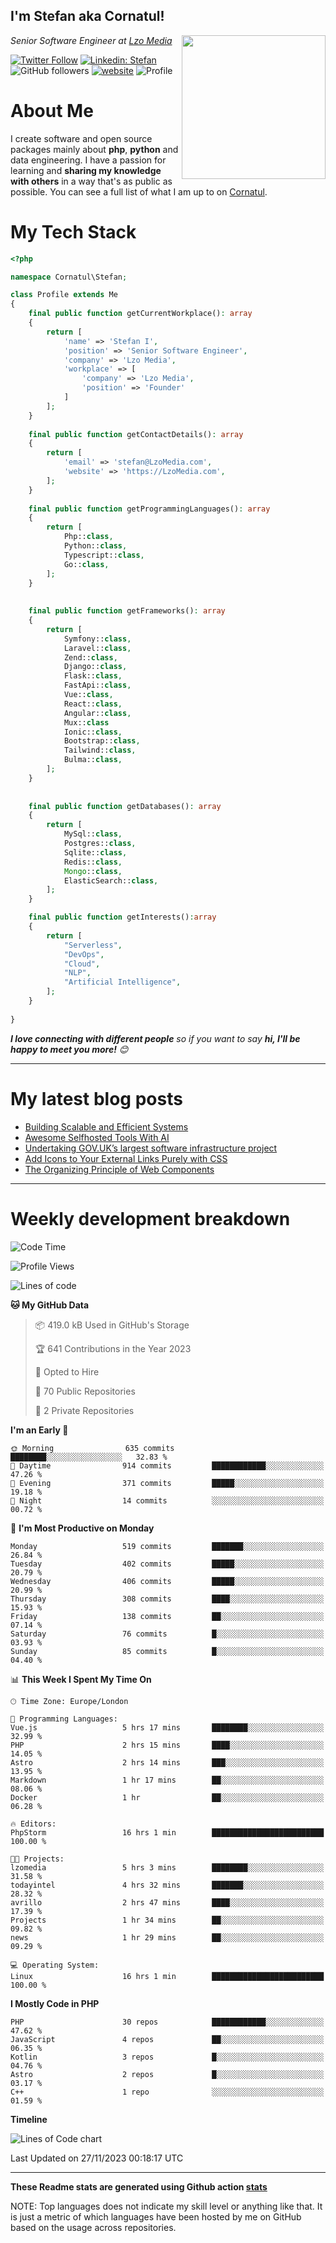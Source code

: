 <h2>I'm Stefan aka Cornatul! </h2>
<img align='right' src="https://i.giphy.com/media/YePKU8cVoIF3afvi8s/giphy.webp" width="230">
<p><em>Senior Software Engineer at <a href="https:/lzomedia.com/">Lzo Media
</a>
</em></p>

[![Twitter Follow](https://img.shields.io/twitter/follow/cornatul?label=Follow)](https://twitter.com/intent/follow?screen_name=cornatul)
[![Linkedin: Stefan](https://img.shields.io/badge/cornatul-blue?style=flat-square&logo=Linkedin&logoColor=white&link=https://www.linkedin.com/in/cornatul/)](https://www.linkedin.com/in/cornatul/)
![GitHub followers](https://img.shields.io/github/followers/cornatul?label=Follow&style=social)
[![website](https://img.shields.io/badge/Website-46a2f1.svg?&style=flat-square&logo=Google-Chrome&logoColor=white&link=https://cornatul.com/)](https://cornatul.com/)
![Profile](https://visitor-badge.glitch.me/badge?page_id=cornatul.cornatul)



# About Me
I create software and open source packages mainly about **php**, **python** and data engineering. 
I have a passion for learning and **sharing my knowledge with others** in a way that's as public as possible. 
You can see a full list of what I am up to on [Cornatul](https://lzomedia.com).


# My Tech Stack

```php
<?php

namespace Cornatul\Stefan;

class Profile extends Me
{
    final public function getCurrentWorkplace(): array
    {
        return [
            'name' => 'Stefan I',
            'position' => 'Senior Software Engineer',
            'company' => 'Lzo Media',
            'workplace' => [
                'company' => 'Lzo Media',
                'position' => 'Founder'         
            ]
        ];
    }
    
    final public function getContactDetails(): array
    {
        return [
            'email' => 'stefan@LzoMedia.com',
            'website' => 'https://LzoMedia.com',
        ];
    }
    
    final public function getProgrammingLanguages(): array
    {
        return [
            Php::class,
            Python::class,
            Typescript::class,
            Go::class,
        ];
    }
    
    
    final public function getFrameworks(): array
    {
        return [
            Symfony::class,
            Laravel::class,
            Zend::class,
            Django::class,
            Flask::class,
            FastApi::class,
            Vue::class,
            React::class,
            Angular::class,
            Mux::class
            Ionic::class,
            Bootstrap::class,
            Tailwind::class,
            Bulma::class,
        ];
    }
    
    
    final public function getDatabases(): array
    {
        return [
            MySql::class,
            Postgres::class,
            Sqlite::class,
            Redis::class,
            Mongo::class,
            ElasticSearch::class,
        ];
    }

    final public function getInterests():array
    {
        return [
            "Serverless",
            "DevOps",
            "Cloud",
            "NLP",
            "Artificial Intelligence",
        ];
    }
   
}
```
 <em><b>I love connecting with different people</b> so if you want to say <b>hi, I'll be happy to meet you more!</b> 😊</em>

---
# My latest blog posts
<!-- BLOG-POST-LIST:START -->
- [Building Scalable and Efficient Systems](https://blog.lzomedia.com/building-scalable-and-efficient-systems/)
- [Awesome Selfhosted Tools With AI](https://blog.lzomedia.com/awesome-selfhosted-tools-with-ai/)
- [Undertaking GOV.UK’s largest software infrastructure project](https://blog.lzomedia.com/undertaking-gov-uks-largest-software-infrastructure-project/)
- [Add Icons to Your External Links Purely with CSS](https://blog.lzomedia.com/add-icons-to-your-external-links-purely-with-css/)
- [The Organizing Principle of Web Components](https://blog.lzomedia.com/the-organizing-principle-of-web-components/)
<!-- BLOG-POST-LIST:END -->

---
# Weekly development breakdown
<!--START_SECTION:waka-->
![Code Time](http://img.shields.io/badge/Code%20Time-347%20hrs%2043%20mins-blue)

![Profile Views](http://img.shields.io/badge/Profile%20Views-1-blue)

![Lines of code](https://img.shields.io/badge/From%20Hello%20World%20I%27ve%20Written-8.6%20million%20lines%20of%20code-blue)

**🐱 My GitHub Data** 

> 📦 419.0 kB Used in GitHub's Storage 
 > 
> 🏆 641 Contributions in the Year 2023
 > 
> 💼 Opted to Hire
 > 
> 📜 70 Public Repositories 
 > 
> 🔑 2 Private Repositories 
 > 
**I'm an Early 🐤** 

```text
🌞 Morning                635 commits         ████████░░░░░░░░░░░░░░░░░   32.83 % 
🌆 Daytime                914 commits         ████████████░░░░░░░░░░░░░   47.26 % 
🌃 Evening                371 commits         █████░░░░░░░░░░░░░░░░░░░░   19.18 % 
🌙 Night                  14 commits          ░░░░░░░░░░░░░░░░░░░░░░░░░   00.72 % 
```
📅 **I'm Most Productive on Monday** 

```text
Monday                   519 commits         ███████░░░░░░░░░░░░░░░░░░   26.84 % 
Tuesday                  402 commits         █████░░░░░░░░░░░░░░░░░░░░   20.79 % 
Wednesday                406 commits         █████░░░░░░░░░░░░░░░░░░░░   20.99 % 
Thursday                 308 commits         ████░░░░░░░░░░░░░░░░░░░░░   15.93 % 
Friday                   138 commits         ██░░░░░░░░░░░░░░░░░░░░░░░   07.14 % 
Saturday                 76 commits          █░░░░░░░░░░░░░░░░░░░░░░░░   03.93 % 
Sunday                   85 commits          █░░░░░░░░░░░░░░░░░░░░░░░░   04.40 % 
```


📊 **This Week I Spent My Time On** 

```text
🕑︎ Time Zone: Europe/London

💬 Programming Languages: 
Vue.js                   5 hrs 17 mins       ████████░░░░░░░░░░░░░░░░░   32.99 % 
PHP                      2 hrs 15 mins       ████░░░░░░░░░░░░░░░░░░░░░   14.05 % 
Astro                    2 hrs 14 mins       ███░░░░░░░░░░░░░░░░░░░░░░   13.95 % 
Markdown                 1 hr 17 mins        ██░░░░░░░░░░░░░░░░░░░░░░░   08.06 % 
Docker                   1 hr                ██░░░░░░░░░░░░░░░░░░░░░░░   06.28 % 

🔥 Editors: 
PhpStorm                 16 hrs 1 min        █████████████████████████   100.00 % 

🐱‍💻 Projects: 
lzomedia                 5 hrs 3 mins        ████████░░░░░░░░░░░░░░░░░   31.58 % 
todayintel               4 hrs 32 mins       ███████░░░░░░░░░░░░░░░░░░   28.32 % 
avrillo                  2 hrs 47 mins       ████░░░░░░░░░░░░░░░░░░░░░   17.39 % 
Projects                 1 hr 34 mins        ██░░░░░░░░░░░░░░░░░░░░░░░   09.82 % 
news                     1 hr 29 mins        ██░░░░░░░░░░░░░░░░░░░░░░░   09.29 % 

💻 Operating System: 
Linux                    16 hrs 1 min        █████████████████████████   100.00 % 
```

**I Mostly Code in PHP** 

```text
PHP                      30 repos            ████████████░░░░░░░░░░░░░   47.62 % 
JavaScript               4 repos             ██░░░░░░░░░░░░░░░░░░░░░░░   06.35 % 
Kotlin                   3 repos             █░░░░░░░░░░░░░░░░░░░░░░░░   04.76 % 
Astro                    2 repos             █░░░░░░░░░░░░░░░░░░░░░░░░   03.17 % 
C++                      1 repo              ░░░░░░░░░░░░░░░░░░░░░░░░░   01.59 % 
```



**Timeline**

![Lines of Code chart](https://raw.githubusercontent.com/cornatul/cornatul/master/assets/bar_graph.png)


 Last Updated on 27/11/2023 00:18:17 UTC
<!--END_SECTION:waka-->


---


**These Readme stats are generated using Github action [stats](https://github.com/cornatul/stats)**

NOTE: Top languages does not indicate my skill level or anything like that. 
It is just a metric of which languages have been hosted by me on GitHub based on the usage across repositories. 
